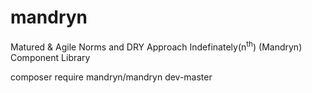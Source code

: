 # mandryn
Matured & Agile Norms and DRY Approach Indefinately(n<sup>th</sup>) (Mandryn) Component Library

composer require mandryn/mandryn dev-master
